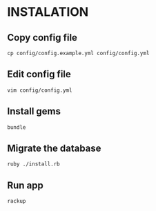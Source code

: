INSTALATION
===========

## Copy config file 

`cp config/config.example.yml config/config.yml`

## Edit config file

`vim config/config.yml`

## Install gems

`bundle`

## Migrate the database

`ruby ./install.rb`

## Run app

`rackup`
